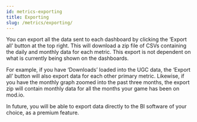 ```yaml
---
id: metrics-exporting
title: Exporting
slug: /metrics/exporting/
---
```


You can export all the data sent to each dashboard by clicking the ‘Export all’ button at the top right. This will download a zip file of CSVs containing the daily and monthly data for each metric. This export is not dependent on what is currently being shown on the dashboards. 

For example, if you have ‘Downloads’ loaded into the UGC data, the ‘Export all’ button will also export data for each other primary metric. Likewise, if you have the monthly graph zoomed into the past three months, the export zip will contain monthly data for all the months your game has been on mod.io. 

In future, you will be able to export data directly to the BI software of your choice, as a premium feature. 